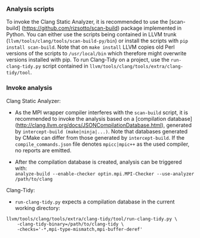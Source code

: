 ### Analysis scripts
To invoke the Clang Static Analyzer, it is recommended to use the [scan-build]
(https://github.com/rizsotto/scan-build) package implemented in Python. You can
either use the scripts being contained in LLVM trunk
(`llvm/tools/clang/tools/scan-build-py/bin`) or install the scripts with `pip
install scan-build`. Note that on `make install` LLVM copies old Perl versions
of the scripts to `/usr/local/bin` which therefore might overwrite versions
installed with pip. To run Clang-Tidy on a project, use the `run-clang-tidy.py`
script contained in `llvm/tools/clang/tools/extra/clang-tidy/tool`.

### Invoke analysis

Clang Static Analyzer:

- As the MPI wrapper compiler interferes with the `scan-build` script, it is
  recommended to invoke the analysis based on a [compilation database]
  (http://clang.llvm.org/docs/JSONCompilationDatabase.html), generated by
  `intercept-build (make|ninja|...)`. Note that databases generated by CMake can
  differ from those generated by `intercept-build`. If the
  `compile_commands.json` file denotes `mpicc|mpic++` as the used compiler, no
  reports are emitted.

- After the compilation database is created, analysis can be triggered with:<br>
  `analyze-build --enable-checker optin.mpi.MPI-Checker --use-analyzer
  /path/to/clang`

Clang-Tidy:

- `run-clang-tidy.py` expects a compilation database in the current working
  directory:
```
llvm/tools/clang/tools/extra/clang-tidy/tool/run-clang-tidy.py \
    -clang-tidy-binary=/path/to/clang-tidy \
    -checks='-*,mpi-type-mismatch,mpi-buffer-deref'
```
